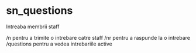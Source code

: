 # sn_questions
Intreaba membrii staff

/n <intrebare> pentru a trimite o intrebare catre staff
/nr <id> <raspuns> pentru a raspunde la o intrebare
/questions pentru a vedea intrebariile active
